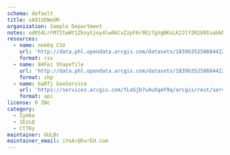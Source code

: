 ```yaml
---
schema: default
title: xA91XEWeOM 
organization: Sample Department 
notes: odR54LrFM7ItwWY1ZknySjoy4lw0GCxZzpF6r9Ez7gVgBKsLK2JlY2R1U9IuabbN0BWXHh8AsjePUJO 3kHdfmnPDQq3hVOcCtAX 
resources:
  - name: nek6q CSV
    url: 'http://data.phl.opendata.arcgis.com/datasets/1839b35258604422b0b520cbb668df0d_0.csv'
    format: csv
  - name: 84Fei Shapefile
    url: 'http://data.phl.opendata.arcgis.com/datasets/1839b35258604422b0b520cbb668df0d_0.zip'
    format: shp
  - name: baRfj GeoService
    url: 'https://services.arcgis.com/fLeGjb7u4uXqeF9q/arcgis/rest/services/Air_Monitoring_Stations/FeatureServer/0/query'
    format: api
license: 0 ZWc 
category:
  - Iym6a 
  - 1EzLQ 
  - CtT6y 
maintainer: GULBr  
maintainer_email: iYoAr@hxrEH.com
---
```

